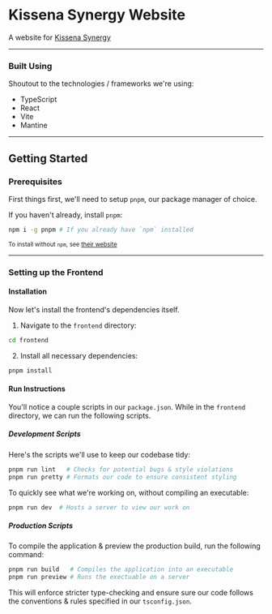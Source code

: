 # Kissena Synergy Website
A website for [Kissena Synergy](https://www.facebook.com/groups/610957329304796/)

---
### Built Using
Shoutout to the technologies / frameworks we're using:
* TypeScript
* React
* Vite
* Mantine

---

## Getting Started
### Prerequisites
First things first, we'll need to setup `pnpm`, our package manager of choice.

If you haven't already, install `pnpm`:
```bash
npm i -g pnpm # If you already have `npm` installed
```
<small>To install without `npm`, see [their website](https://pnpm.io/installation)</small>

---

### Setting up the Frontend
#### Installation
Now let's install the frontend's dependencies itself.

1. Navigate to the `frontend` directory:
```bash
cd frontend
```

2. Install all necessary dependencies:
```bash
pnpm install
```

#### Run Instructions
You'll notice a couple scripts in our `package.json`. While in the `frontend` directory, we can run the following scripts.
##### Development Scripts
Here's the scripts we'll use to keep our codebase tidy:
```bash
pnpm run lint   # Checks for potential bugs & style violations
pnpm run pretty # Formats our code to ensure consistent styling
```

To quickly see what we're working on, without compiling an executable:
```bash
pnpm run dev  # Hosts a server to view our work on
```

##### Production Scripts
To compile the application & preview the production build, run the following command:
```bash
pnpm run build   # Compiles the application into an executable
pnpm run preview # Runs the exectuable on a server
```
This will enforce stricter type-checking and ensure sure our code follows the conventions & rules specified in our `tsconfig.json`. 